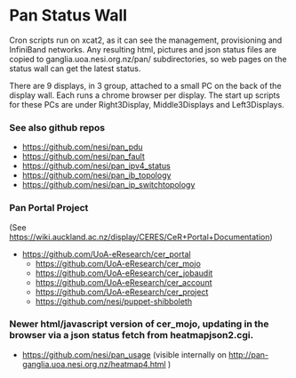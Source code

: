 # Pan Status Wall

Cron scripts run on xcat2, as it can see the management, provisioning and InfiniBand networks. Any resulting html, pictures and json status files are copied to ganglia.uoa.nesi.org.nz/pan/ subdirectories, so web pages on the status wall can get the latest status.

There are 9 displays, in 3 group, attached to a small PC on the back of the display wall. Each runs a chrome browser per display. The start up scripts for these PCs are under Right3Display, Middle3Displays and Left3Displays.

### See also github repos
* https://github.com/nesi/pan_pdu
* https://github.com/nesi/pan_fault
* https://github.com/nesi/pan_ipv4_status
* https://github.com/nesi/pan_ib_topology
* https://github.com/nesi/pan_ip_switchtopology

### Pan Portal Project
(See https://wiki.auckland.ac.nz/display/CERES/CeR+Portal+Documentation)
* https://github.com/UoA-eResearch/cer_portal 
  * https://github.com/UoA-eResearch/cer_mojo
  * https://github.com/UoA-eResearch/cer_jobaudit
  * https://github.com/UoA-eResearch/cer_account
  * https://github.com/UoA-eResearch/cer_project
  * https://github.com/nesi/puppet-shibboleth
  
### Newer html/javascript version of cer_mojo, updating in the browser via a json status fetch from heatmapjson2.cgi.
  * https://github.com/nesi/pan_usage (visible internally on http://pan-ganglia.uoa.nesi.org.nz/heatmap4.html )
